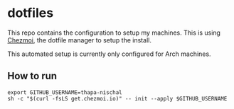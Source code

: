 # dotfiles

This repo contains the configuration to setup my machines. This is using [Chezmoi](https://chezmoi.io), the dotfile manager to setup the install.

This automated setup is currently only configured for Arch machines.

## How to run

```shell
export GITHUB_USERNAME=thapa-nischal
sh -c "$(curl -fsLS get.chezmoi.io)" -- init --apply $GITHUB_USERNAME
```
